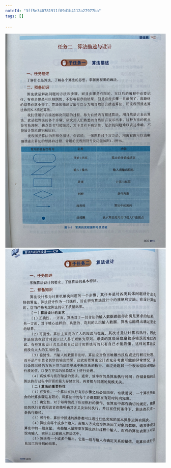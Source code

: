 ```yaml
---
noteId: "3ff5e340781911f09d1b4112a27977ba"
tags: []

---
```



![算法与程序基础](../images/1-algorithm/005.jpeg)
![算法与程序基础](../images/1-algorithm/006.jpeg)